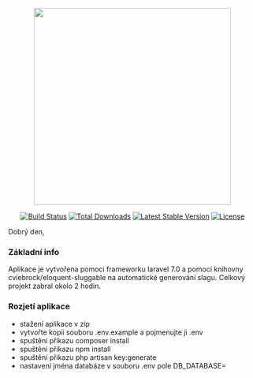 <p align="center"><a href="https://laravel.com" target="_blank"><img src="https://raw.githubusercontent.com/laravel/art/master/logo-lockup/5%20SVG/2%20CMYK/1%20Full%20Color/laravel-logolockup-cmyk-red.svg" width="400"></a></p>

<p align="center">
<a href="https://travis-ci.org/laravel/framework"><img src="https://travis-ci.org/laravel/framework.svg" alt="Build Status"></a>
<a href="https://packagist.org/packages/laravel/framework"><img src="https://poser.pugx.org/laravel/framework/d/total.svg" alt="Total Downloads"></a>
<a href="https://packagist.org/packages/laravel/framework"><img src="https://poser.pugx.org/laravel/framework/v/stable.svg" alt="Latest Stable Version"></a>
<a href="https://packagist.org/packages/laravel/framework"><img src="https://poser.pugx.org/laravel/framework/license.svg" alt="License"></a>
</p>


Dobrý den, 

### Základní info
Aplikace je vytvořena pomoci frameworku laravel 7.0 a pomocí knihovny cviebrock/eloquent-sluggable na automatické generování slagu.
Celkový projekt zabral okolo 2 hodin.

### Rozjetí aplikace
- stažení aplikace v zip
- vytvořte kopii souboru .env.example a pojmenujte ji .env
- spuštění příkazu composer install
- spuštění příkazu npm install
- spuštění příkazu php artisan key:generate
- nastavení jména databáze v souboru .env pole DB_DATABASE=